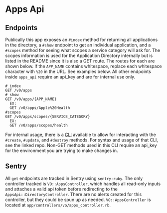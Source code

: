 # Apps Api

## Endpoints
Publically this app exposes an `#index` method for returning all applications in the directory, a `#show` endpoint to get an individual application, and a `#scopes` method for seeing what scopes a service category will ask for. The scopes information is used for the Application Directory internally but is listed in the README since it is also a GET route. The routes for each are shown below. If the `APP_NAME` contains whitespace, replace each whitespace character with `%20` in the URL. See examples below.
All other endpoints inside `apps_api` require an api_key and are for internal use only.

```
# index
GET /v0/apps
# show
GET /v0/apps/{APP_NAME}
  EX:
  GET /v0/apps/Apple%20Health
#scopes
GET /v0/apps/scopes/{SERVICE_CATEGORY}
  EX:
  GET /v0/apps/scopes/health
```

For internal usage, there is a [CLI](https://github.com/department-of-veterans-affairs/app_directory_cli) available to allow for interacting with the `#create`, `#update`, and `#destroy` methods. For syntax and usage of that CLI, see the linked repo. Non-GET methods used in this CLI require an api_key for the environment you are trying to make changes in.

## Sentry
All `get` endpoints are tracked in Sentry using `sentry-ruby`. The only controller tracked is `VO::AppsController`, which handles all read-only inputs and attaches a valid api token before redirecting to the `AppsApi::DirectoryController`. There are no alerts created for this controller, but they could be spun up as needed. `VO::AppsController` is located at `app/controllers/vo/apps_controller.rb`.

